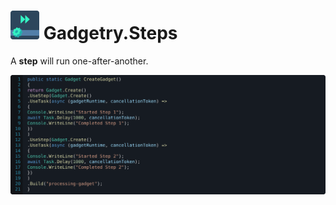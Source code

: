 # ![Project icon](https://raw.githubusercontent.com/Fydar/Gadgetry/main/src/Gadgetry.Steps/icon@46x46.png) Gadgetry.Steps

A **step** will run one-after-another.

![A gadget that utilises steps.](https://raw.githubusercontent.com/Fydar/Gadgetry/main/img/steps.svg)
